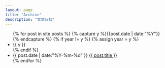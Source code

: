 ```yaml
---
layout: page
title: "Archive"
description: "文章归档"
---
```



<ul class="listing fa-ul">
{% for post in site.posts %}
  {% capture y %}{{post.date | date:"%Y"}}{% endcapture %}
  {% if year != y %}
    {% assign year = y %}
    <li class="listing-seperator"><i class="fa-li fa fa-minus-square"></i>{{ y }}</li>
  {% endif %}
  <li class="listing-item fa-li fa fa-circle-o">
    <time datetime="{{ post.date | date:"%Y-%m-%d" }}">{{ post.date | date:"%Y-%m-%d" }}</time>
    <a href="{{ post.url }}" title="{{ post.title }}">{{ post.title }}</a>
  </li>
{% endfor %}
</ul>